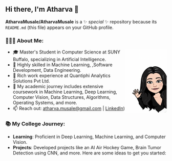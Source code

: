 ## Hi there, I'm Atharva 👋


**AtharvaMusale/AtharvaMusale** is a ✨ _special_ ✨ repository because its `README.md` (this file) appears on your GitHub profile.
### 👩🏻‍🎓 About Me:
<img src="https://github.com/akarshijain/akarshijain/blob/main/bitmoji.png" align="right" alt="Bitmoji Image" width="130" height="200">

- 🎓 Master's Student in Computer Science at SUNY Buffalo, specializing in Artificial Intelligence.
- 🚀 Highly skilled in Machine Learning, ,Software Development, Data Engineering.
- 💼 Rich work experience at Quantiphi Analytics Solutions Pvt Ltd.
- 🌱 My academic journey includes extensive coursework in Machine Learning, Deep Learning, Computer Vision, Data Structures, Algorithms, Operating Systems, and more.
- 📫 Reach out: [atharva.musale@gmail.com](mailto:atharva.musale@gmail.com) | [LinkedIn](https://www.linkedin.com/in/atharva-musale/))


### 📚 My College Journey:
- **Learning**: Proficient in Deep Learning, Machine Learning, and Computer Vision.
- **Projects**: Developed projects like an AI Air Hockey Game, Brain Tumor Detection using CNN, and more.
Here are some ideas to get you started:

